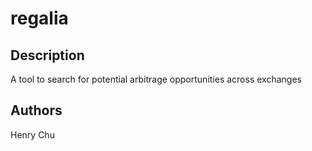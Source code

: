 # regalia

## Description
A tool to search for potential arbitrage opportunities across exchanges

## Authors
Henry Chu
